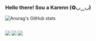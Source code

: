 ### Hello there! Sou a Karenn (✿◡‿◡)

![Anurag's GitHub stats](https://github-readme-stats.vercel.app/api?username=kahbueno&show_icons=true&theme=tokyonight)

<div style="display: inline_block"><br>
 <a href="https://instagram.com/_itskaah" target="_blank"><img src="https://img.shields.io/badge/-Instagram-%23E4405F?style=for-the-badge&logo=instagram&logoColor=white" target="_blank"></a>
 <a href="https://www.linkedin.com/in/karenn-bueno-767540192" target="_blank"><img src="https://img.shields.io/badge/-LinkedIn-%230077B5?style=for-the-badge&logo=linkedin&logoColor=white" target="_blank"></a> 
  <a href = "mailto:karennsouzaba@gmail.com"><img src="https://img.shields.io/badge/-Gmail-%23333?style=for-the-badge&logo=gmail&logoColor=white" target="_blank"></a>
